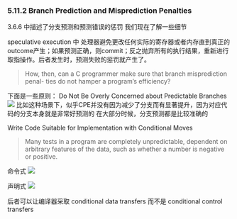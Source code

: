 ### 5.11.2 Branch Prediction and Misprediction Penalties

3.6.6 中描述了分支预测和预测错误的惩罚 我们现在了解一些细节

speculative execution 中 处理器避免更改任何实际的寄存器或者内存直到真正的outcome产生；如果预测正确，则commit；反之抛弃所有的执行结果，重新进行取指操作。后者发生时，预测失败的惩罚就产生了。

> How, then, can a C programmer make sure that branch misprediction penal- ties do not hamper a program’s efficiency? 

下面是一些原则：
Do Not Be Overly Concerned about Predictable Branches
![](2023-02-19-23-25-43.png) 比如这种场景下，似乎CPE并没有因为减少了分支而有显著提升，因为对应代码的分支本身就是非常好预测的 在大部分时候，分支预测都是比较准确的

Write Code Suitable for Implementation with Conditional Moves

> Many tests in a program are completely unpredictable, dependent on arbitrary features of the data, such as whether a number is negative or positive. 

命令式
![](2023-02-19-23-34-40.png)

声明式
![](2023-02-19-23-37-02.png)

后者可以让编译器采取 conditional data transfers 而不是 conditional control transfers

